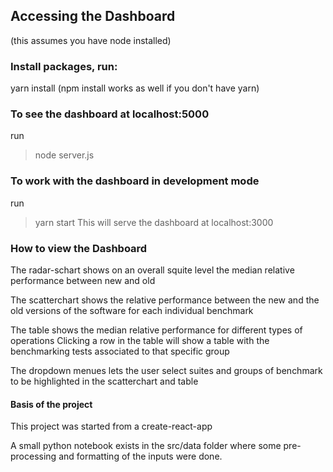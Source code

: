 ## Accessing the Dashboard
(this assumes you have node installed)
### Install packages, run:
yarn install (npm install works as well if you don't have yarn)

### To see the dashboard at localhost:5000
run
> node server.js

### To work with the dashboard in development mode
run
> yarn start
This will serve the dashboard at localhost:3000

### How to view the Dashboard
The radar-schart shows on an overall squite level the median relative performance between new and old

The scatterchart shows the relative performance between the new and the old versions of the software for each individual benchmark

The table shows the median relative performance for different types of operations
Clicking a row in the table will show a table with the benchmarking tests associated to that specific group

The dropdown menues lets the user select suites and groups of benchmark to be highlighted in the scatterchart and table


#### Basis of the project

This project was started from a create-react-app

A small python notebook exists in the src/data folder where some pre-processing and formatting of the inputs were done. 